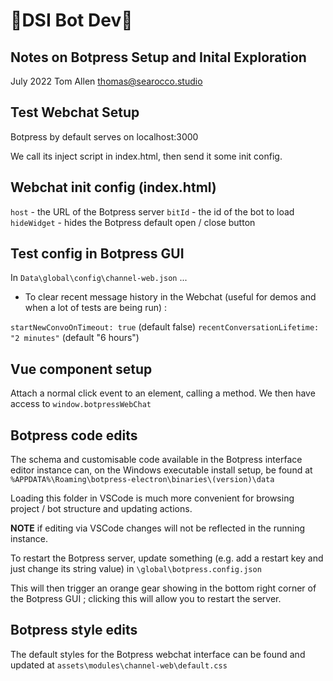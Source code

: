 # 🤖DSI Bot Dev🤖

## Notes on Botpress Setup and Inital Exploration

July 2022
Tom Allen
<thomas@searocco.studio>

## Test Webchat Setup

Botpress by default serves on localhost:3000

We call its inject script in index.html, then send it some init config.

## Webchat init config (index.html)

`host` - the URL of the Botpress server
`bitId` - the id of the bot to load
`hideWidget` - hides the Botpress default open / close button

## Test config in Botpress GUI

In `Data\global\config\channel-web.json` ...

- To clear recent message history in the Webchat (useful for demos and when a lot of tests are being run) :

`startNewConvoOnTimeout: true` (default false)
`recentConversationLifetime: "2 minutes"` (default "6 hours")

## Vue component setup

Attach a normal click event to an element, calling a method.
We then have access to `window.botpressWebChat`

## Botpress code edits

The schema and customisable code available in the Botpress interface editor instance can, on the Windows executable install setup, be found at `%APPDATA%\Roaming\botpress-electron\binaries\(version)\data`

Loading this folder in VSCode is much more convenient for browsing project / bot structure and updating actions.

**NOTE** if editing via VSCode changes will not be reflected in the running instance.

To restart the Botpress server, update something (e.g. add a restart key and just change its string value) in `\global\botpress.config.json`

This will then trigger an orange gear showing in the bottom right corner of the Botpress GUI ; clicking this will allow you to restart the server.

## Botpress style edits

The default styles for the Botpress webchat interface can be found and updated at `assets\modules\channel-web\default.css`
